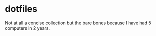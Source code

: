 # dotfiles

Not at all a concise collection but the bare bones because I have had 5 computers in 2 years.
